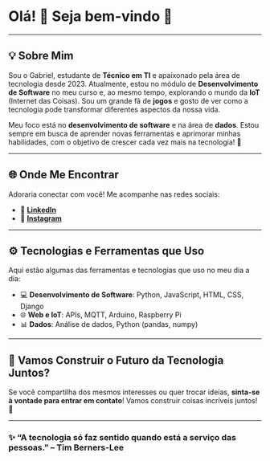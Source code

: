 # Olá! 👋 Seja bem-vindo 🚀

---

## 💡 Sobre Mim

Sou o Gabriel, estudante de **Técnico em TI** e apaixonado pela área de tecnologia desde 2023. Atualmente, estou no módulo de **Desenvolvimento de Software** no meu curso e, ao mesmo tempo, explorando o mundo da **IoT** (Internet das Coisas). Sou um grande fã de **jogos** e gosto de ver como a tecnologia pode transformar diferentes aspectos da nossa vida.

Meu foco está no **desenvolvimento de software** e na área de **dados**. Estou sempre em busca de aprender novas ferramentas e aprimorar minhas habilidades, com o objetivo de crescer cada vez mais na tecnologia! 🚀

---

## 🌐 Onde Me Encontrar

Adoraria conectar com você! Me acompanhe nas redes sociais:

- 💼 [**LinkedIn**](https://www.linkedin.com/in/gabriel-leal-rodrigues-b7b793262/)  
- 📸 [**Instagram**](https://www.instagram.com/zx_gabriel_leal/)  

---

## ⚙️ Tecnologias e Ferramentas que Uso

Aqui estão algumas das ferramentas e tecnologias que uso no meu dia a dia:

- 💻 **Desenvolvimento de Software**: Python, JavaScript, HTML, CSS, Django  
- 🌐 **Web e IoT**: APIs, MQTT, Arduino, Raspberry Pi  
- 📊 **Dados**: Análise de dados, Python (pandas, numpy)

---

## 🚀 Vamos Construir o Futuro da Tecnologia Juntos?

Se você compartilha dos mesmos interesses ou quer trocar ideias, **sinta-se à vontade para entrar em contato**! Vamos construir coisas incríveis juntos! 🤝

---

### ✨ “A tecnologia só faz sentido quando está a serviço das pessoas.” – Tim Berners-Lee
